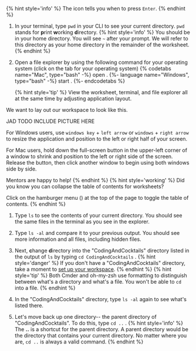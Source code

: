 {% hint style='info' %}
The <i class="fa fa-share fa-rotate-180"></i> icon tells you when to press `Enter`.
{% endhint %}

1. In your terminal, type `pwd` <i class="fa fa-share fa-rotate-180"></i> in your CLI to see your current directory. `pwd` stands for **p**rint **w**orking **d**irectory. 
   {% hint style='info' %}
You should be in your home directory. You will see `~` after your prompt. We will refer to this directory as your home directory in the remainder of the worksheet.
    {% endhint %}

1. Open a file explorer by using the following command for your operating system (click on the tab for your operating system)
    {% codetabs name="Mac", type="bash" -%} 
    open .
    {%- language name="Windows", type="bash" -%} 
    start .
    {%- endcodetabs %}

    {% hint style='tip' %}
View the worksheet, terminal, and file explorer all at the same time by adjusting application layout. 

We want to lay out our workspace to look like this.

JAD TODO INCLUDE PICTURE HERE

For Windows users, use `windows key` + `left arrow` or `windows` + `right arrow` to resize the application and position to the left or right half of your screen.

For Mac users, hold down the full-screen button in the upper-left corner of a window to shrink and position to the left or right side of the screen. Release the button, then click another window to begin using both windows side by side.

Mentors are happy to help!
   {% endhint %}
   {% hint style='working' %}
Did you know you can collapse the table of contents for worksheets?

Click on the hamburger menu (<i class="fa fa-bars" aria-hidden="true"></i>) at the top of the page to toggle the table of contents.
   {% endhint %}

1. Type `ls` <i class="fa fa-share fa-rotate-180"></i> to see the contents of your current directory. You should see the same files in the terminal as you see in the explorer.

1. Type `ls -al` <i class="fa fa-share fa-rotate-180"></i> and compare it to your previous output.  You should see more information and all files, including hidden files.

1. Next, **c**hange **d**irectory into the "CodingAndCocktails" directory listed in the output of `ls` by typing `cd CodingAndCocktails` <i class="fa fa-share fa-rotate-180"></i>.
   {% hint style='danger' %}
If you don't have a "CodingAndCocktails" directory, take a moment to [set up your workspace](/setup).
   {% endhint %} 
   {% hint style='tip' %}
Both Cmder and oh-my-zsh use formatting to distinguish between what's a directory and what's a file. You won't be able to `cd` into a file.
   {% endhint %}

1. In the "CodingAndCocktails" directory, type `ls -al` <i class="fa fa-share fa-rotate-180"></i> again to see what's listed there.

1. Let's move back up one directory-- the parent directory of "CodingAndCocktails". To do this, type `cd ..` <i class="fa fa-share fa-rotate-180"></i>.
    {% hint style='info' %}
The **..** is a shortcut for the parent directory. A parent directory would be the directory that contains your current directory. No matter where you are, `cd ..` is always a valid command.
    {% endhint %}
